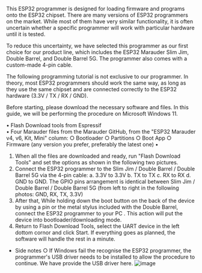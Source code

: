 This ESP32 programmer is designed for loading firmware and programs onto the ESP32 chipset. There are many versions of ESP32 programmers on the market. While most of them have very similar functionality, it is often uncertain whether a specific programmer will work with particular hardware until it is tested.

To reduce this uncertainty, we have selected this programmer as our first choice for our product line, which includes the ESP32 Marauder Slim Jim, Double Barrel, and Double Barrel 5G. The programmer also comes with a custom-made 4-pin cable.

The following programming tutorial is not exclusive to our programmer. In theory, most ESP32 programmers should work the same way, as long as they use the same chipset and are connected correctly to the ESP32 hardware (3.3V / TX / RX / GND).

Before starting, please download the necessary software and files. In this guide, we will be performing the procedure on Microsoft Windows 11. 


• Flash Download tools from Espressif  
• Four Marauder files from the Marauder GitHub, from the "ESP32 Marauder v4, v6, Kit, Mini" column: 
	○ Bootloader
	○ Partitions
	○ Boot App
	○ Firmware (any version you prefer, preferably the latest one)
• 
1. When all the files are downloaded and ready, run "Flash Download Tools" and set the options as shown in the following two pictures.
2. Connect the ESP32 programmer to the Slim Jim / Double Barrel / Double Barrel 5G via the 4-pin cable: 
a. 3.3V to 3.3V 
b. TX to TX 
c. RX to RX 
d. GND to GND. 
The GPIO pins arrangement is identical between Slim Jim / Double Barrel / Double Barrel 5G (from left to right in the following photos: GND, RX, TX, 3.3V)
3. After that, While holding down the boot button on the back of the device by using a pin or the metal stylus included with the Double Barrel, connect the ESP32 programmer to your PC . This action will put the device into bootloader/downloading mode.
4. Return to Flash Download Tools, select the UART device in the left dottom cornor and click Start. If everything goes as planned, the software will handle the rest in a minute.


- Side notes
	○ If Windows fail the recognise the ESP32 programmer, the programmer's USB driver needs to be installed to allow the procedure to continue. We have provide the USB driver here. 
![image](https://github.com/user-attachments/assets/45a15e3b-9df6-46cd-afe4-a267c8817151)
